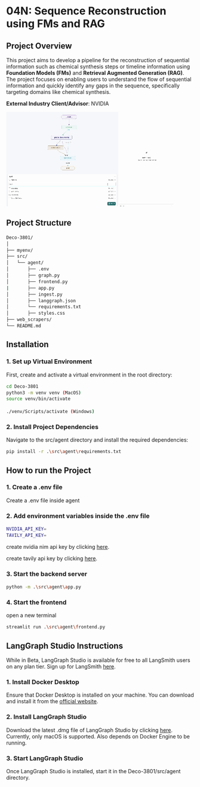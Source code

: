 # 04N: Sequence Reconstruction using FMs and RAG

## Project Overview

This project aims to develop a pipeline for the reconstruction of sequential information such as chemical synthesis steps or timeline information using **Foundation Models (FMs)** and **Retrieval Augmented Generation (RAG)**. The project focuses on enabling users to understand the flow of sequential information and quickly identify any gaps in the sequence, specifically targeting domains like chemical synthesis.

**External Industry Client/Advisor**: NVIDIA

![](readme.gif)

## Project Structure

```bash
Deco-3801/
│
├── myenv/
├── src/
│   └── agent/
│       ├── .env
│       ├── graph.py
│       ├── frontend.py
|       ├── app.py
│       ├── ingest.py
│       ├── langgraph.json
│       └── requirements.txt
│       ├── styles.css
├── web_scrapers/
└── README.md
```

## Installation

### 1. Set up Virtual Environment

First, create and activate a virtual environment in the root directory:

```bash
cd Deco-3801
python3 -m venv venv (MacOS)
source venv/bin/activate

./venv/Scripts/activate (Windows)
```

### 2. Install Project Dependencies

Navigate to the src/agent directory and install the required dependencies:

```bash
pip install -r .\src\agent\requirements.txt
```

## How to run the Project

### 1. Create a .env file
Create a .env file inside agent

### 2. Add environment variables inside the .env file
```bash
NVIDIA_API_KEY=
TAVILY_API_KEY=
```

create nvidia nim api key by clicking [here](https://build.nvidia.com/explore/discover).

create tavily api key by clicking [here](https://docs.tavily.com/docs/gpt-researcher/getting-started).

### 3. Start the backend server
```bash
python -m .\src\agent\app.py
```

### 4. Start the frontend
open a new terminal
```bash
streamlit run .\src\agent\frontend.py
```


## LangGraph Studio Instructions
While in Beta, LangGraph Studio is available for free to all LangSmith users on any plan tier. Sign up for LangSmith [here](https://smith.langchain.com/).

### 1. Install Docker Desktop
Ensure that Docker Desktop is installed on your machine. You can download and install it from the [official website](https://docs.docker.com/engine/install/).

### 2. Install LangGraph Studio
Download the latest .dmg file of LangGraph Studio by clicking [here](https://langgraph-studio.vercel.app/api/mac/latest).
Currently, only macOS is supported. Also depends on Docker Engine to be running.

### 3. Start LangGraph Studio
Once LangGraph Studio is installed, start it in the Deco-3801/src/agent directory.
